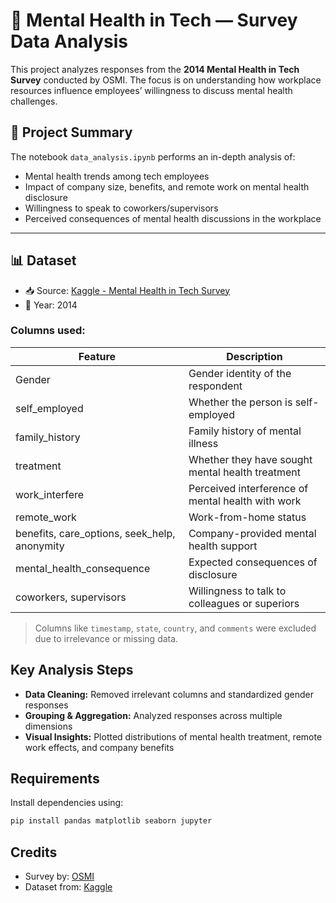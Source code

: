 # 🧠 Mental Health in Tech — Survey Data Analysis

This project analyzes responses from the **2014 Mental Health in Tech Survey** conducted by OSMI. The focus is on understanding how workplace resources influence employees’ willingness to discuss mental health challenges.


## 📄 Project Summary

The notebook `data_analysis.ipynb` performs an in-depth analysis of:

- Mental health trends among tech employees
- Impact of company size, benefits, and remote work on mental health disclosure
- Willingness to speak to coworkers/supervisors
- Perceived consequences of mental health discussions in the workplace

---

## 📊 Dataset

- 📥 Source: [Kaggle - Mental Health in Tech Survey](https://www.kaggle.com/osmi/mental-health-in-tech-survey)
- 📆 Year: 2014

### Columns used:

| Feature | Description |
|--------|-------------|
| Gender | Gender identity of the respondent |
| self_employed | Whether the person is self-employed |
| family_history | Family history of mental illness |
| treatment | Whether they have sought mental health treatment |
| work_interfere | Perceived interference of mental health with work |
| remote_work | Work-from-home status |
| benefits, care_options, seek_help, anonymity | Company-provided mental health support |
| mental_health_consequence | Expected consequences of disclosure |
| coworkers, supervisors | Willingness to talk to colleagues or superiors |

> Columns like `timestamp`, `state`, `country`, and `comments` were excluded due to irrelevance or missing data.

## Key Analysis Steps

- **Data Cleaning:** Removed irrelevant columns and standardized gender responses
- **Grouping & Aggregation:** Analyzed responses across multiple dimensions 
- **Visual Insights:** Plotted distributions of mental health treatment, remote work effects, and company benefits

## Requirements

Install dependencies using:

```bash
pip install pandas matplotlib seaborn jupyter
```

## Credits
-  Survey by: [OSMI](https://osmihelp.org/)
-  Dataset from: [Kaggle](https://www.kaggle.com/osmi/mental-health-in-tech-survey)



